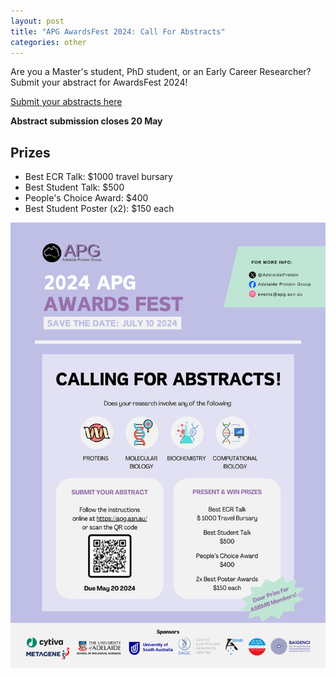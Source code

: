 ```yaml
---
layout: post
title: "APG AwardsFest 2024: Call For Abstracts"
categories: other
---
```


Are you a Master's student, PhD student, or an Early Career Researcher? 
Submit your abstract for AwardsFest 2024!

[Submit your abstracts here](https://forms.gle/Q4wakBV2bZGjxTUG8)

__Abstract submission closes 20 May__

## Prizes

 - Best ECR Talk: $1000 travel bursary
 - Best Student Talk: $500
 - People's Choice Award: $400
 - Best Student Poster (x2): $150 each

![](/assets/images/2024_awardsfest_cfa.png)
